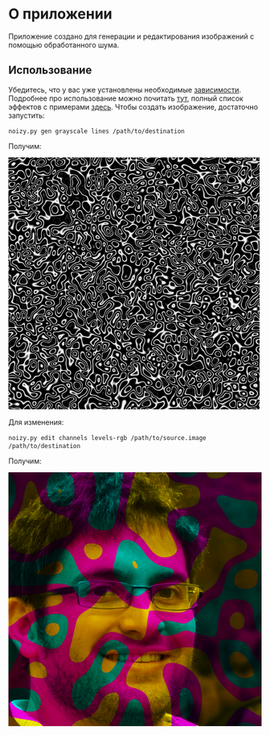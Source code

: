 # О приложении
Приложение создано для генерации и редактирования изображений с помощью обработанного шума.

## Использование
Убедитесь, что у вас уже установлены необходимые [зависимости][requirements]. 
Подробнее про использование можно почитать [тут][full-usage], полный список эффектов с примерами [здесь][full-effects].
Чтобы создать изображение, достаточно запустить:
```shell
noizy.py gen grayscale lines /path/to/destination
```
Получим:

![Полученное изображение](./examples/gen__grayscale__lines.png)

Для изменения:
```shell
noizy.py edit channels levels-rgb /path/to/source.image /path/to/destination
```
Получим:

![Полученное изображение](./examples/edit__channels__levels-ymc.png)

[images-source]: https://thispersondoesnotexist.com/ "Источник изображений"
[full-usage]: ./USAGE.md
[full-effects]: ./EFFECTS.md
[requirements]: ./requirements.txt